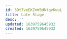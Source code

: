 ```yaml
---
id: 3DtTveEKZnW3dktqvKwuL
title: Late Stage
desc: ''
updated: 1639759645932
created: 1639759645932
---
```


